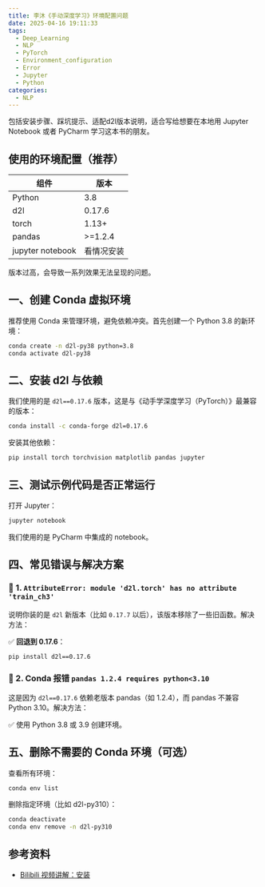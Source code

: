 ```yaml
---
title: 李沐《手动深度学习》环境配置问题
date: 2025-04-16 19:11:33
tags:
  - Deep_Learning
  - NLP
  - PyTorch
  - Environment_configuration
  - Error
  - Jupyter
  - Python
categories:
  - NLP
---
```


包括安装步骤、踩坑提示、适配d2l版本说明，适合写给想要在本地用 Jupyter Notebook 或者 PyCharm 学习这本书的朋友。


## 使用的环境配置（推荐）

| 组件 | 版本 |
|------|------|
| Python | 3.8 |
| d2l | 0.17.6 |
| torch | 1.13+ |
| pandas | >=1.2.4 |
| jupyter notebook | 看情况安装 |

版本过高，会导致一系列效果无法呈现的问题。


## 一、创建 Conda 虚拟环境

推荐使用 Conda 来管理环境，避免依赖冲突。首先创建一个 Python 3.8 的新环境：

```bash
conda create -n d2l-py38 python=3.8
conda activate d2l-py38
```


## 二、安装 d2l 与依赖

我们使用的是 `d2l==0.17.6` 版本，这是与《动手学深度学习（PyTorch）》最兼容的版本：

```bash
conda install -c conda-forge d2l=0.17.6
```

安装其他依赖：

```bash
pip install torch torchvision matplotlib pandas jupyter
```


## 三、测试示例代码是否正常运行

打开 Jupyter：

```bash
jupyter notebook
```

我们使用的是 PyCharm 中集成的 notebook。


## 四、常见错误与解决方案

### 🐛 1. `AttributeError: module 'd2l.torch' has no attribute 'train_ch3'`

说明你装的是 `d2l` 新版本（比如 `0.17.7` 以后），该版本移除了一些旧函数。解决方法：

✅ **回退到 0.17.6**：

```bash
pip install d2l==0.17.6
```


### 🐛 2. Conda 报错 `pandas 1.2.4 requires python<3.10`

这是因为 `d2l==0.17.6` 依赖老版本 pandas（如 1.2.4），而 pandas 不兼容 Python 3.10。解决方法：

✅ 使用 Python 3.8 或 3.9 创建环境。


## 五、删除不需要的 Conda 环境（可选）

查看所有环境：

```bash
conda env list
```

删除指定环境（比如 d2l-py310）：

```bash
conda deactivate
conda env remove -n d2l-py310
```


## 参考资料

- [Bilibili 视频讲解：安装](https://www.bilibili.com/video/BV18p4y1h7Dr/)




